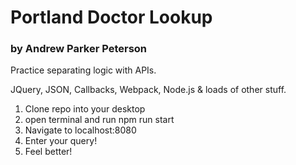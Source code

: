 # Portland Doctor Lookup
### by Andrew Parker Peterson

Practice separating logic with APIs.

JQuery, JSON, Callbacks, Webpack, Node.js & loads of other stuff.

1. Clone repo into your desktop
2. open terminal and run npm run start
3. Navigate to localhost:8080
4. Enter your query!
5. Feel better!
